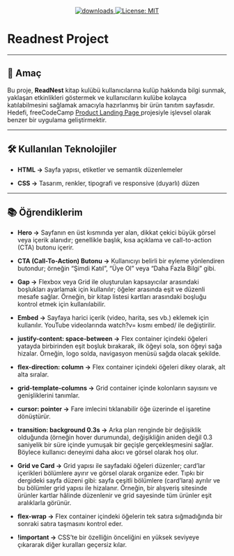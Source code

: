 <p align="center">
  <a href="https://github.com/busrademirell/readnest/blob/master/README.md">
    <img alt="downloads" src="https://img.shields.io/badge/English-En-blue" target="_blank" />
  </a>
  <a href="https://github.com/busrademirell/readnest/blob/master/doc/tr/Readme_tr.md">
    <img alt="License: MIT" src="https://img.shields.io/badge/Turkish-Tr-red" target="_blank" />
  </a>
</p>

# Readnest Project

---

## 🎯 Amaç

Bu proje, **ReadNest** kitap kulübü kullanıcılarına kulüp hakkında bilgi sunmak, yaklaşan etkinlikleri göstermek ve kullanıcıların kulübe kolayca katılabilmesini sağlamak amacıyla hazırlanmış bir ürün tanıtım sayfasıdır. Hedefi, freeCodeCamp [Product Landing Page ](https://survey-form.freecodecamp.rocks/) projesiyle işlevsel olarak benzer bir uygulama geliştirmektir.

---

## 🛠 Kullanılan Teknolojiler

- **HTML →** Sayfa yapısı, etiketler ve semantik düzenlemeler

- **CSS →** Tasarım, renkler, tipografi ve responsive (duyarlı) düzen

---

## 📚 Öğrendiklerim

- **Hero →** Sayfanın en üst kısmında yer alan, dikkat çekici büyük görsel veya içerik alanıdır; genellikle başlık, kısa açıklama ve call-to-action (CTA) butonu içerir.

- **CTA (Call-To-Action) Butonu →** Kullanıcıyı belirli bir eyleme yönlendiren butondur; örneğin “Şimdi Katıl”, “Üye Ol” veya “Daha Fazla Bilgi” gibi.

- **Gap →** Flexbox veya Grid ile oluşturulan kapsayıcılar arasındaki boşlukları ayarlamak için kullanılır; öğeler arasında eşit ve düzenli mesafe sağlar. Örneğin, bir kitap listesi kartları arasındaki boşluğu kontrol etmek için kullanılabilir.

- **Embed →** Sayfaya harici içerik (video, harita, ses vb.) eklemek için kullanılır. YouTube videolarında watch?v= kısmı embed/ ile değiştirilir.

- **justify-content: space-between →** Flex container içindeki öğeleri yatayda birbirinden eşit boşluk bırakarak, ilk öğeyi sola, son öğeyi sağa hizalar. Örneğin, logo solda, navigasyon menüsü sağda olacak şekilde.

- **flex-direction: column →** Flex container içindeki öğeleri dikey olarak, alt alta sıralar.

- **grid-template-columns →** Grid container içinde kolonların sayısını ve genişliklerini tanımlar.

- **cursor: pointer →** Fare imlecini tıklanabilir öğe üzerinde el işaretine dönüştürür.

- **transition: background 0.3s →** Arka plan renginde bir değişiklik olduğunda (örneğin hover durumunda), değişikliğin aniden değil 0.3 saniyelik bir süre içinde yumuşak bir geçişle gerçekleşmesini sağlar. Böylece kullanıcı deneyimi daha akıcı ve görsel olarak hoş olur.

- **Grid ve Card →** Grid yapısı ile sayfadaki öğeleri düzenler; card’lar içerikleri bölümlere ayırır ve görsel olarak organize eder. Tıpkı bir dergideki sayfa düzeni gibi: sayfa çeşitli bölümlere (card’lara) ayrılır ve bu bölümler grid yapısı ile hizalanır. Örneğin, bir alışveriş sitesinde ürünler kartlar hâlinde düzenlenir ve grid sayesinde tüm ürünler eşit aralıklarla görünür.

- **flex-wrap →** Flex container içindeki öğelerin tek satıra sığmadığında bir sonraki satıra taşmasını kontrol eder.

- **!important →** CSS’te bir özelliğin önceliğini en yüksek seviyeye çıkararak diğer kuralları geçersiz kılar.

